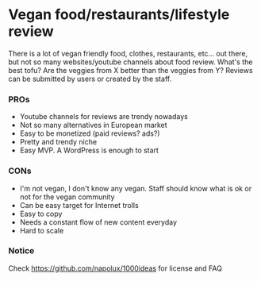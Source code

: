 # Vegan food/restaurants/lifestyle review

There is a lot of vegan friendly food, clothes, restaurants, etc... out there, but not so many websites/youtube channels about food review. What's the best tofu? Are the veggies from X better than the veggies from Y? Reviews can be submitted by users or created by the staff.

### PROs

* Youtube channels for reviews are trendy nowadays
* Not so many alternatives in European market
* Easy to be monetized (paid reviews? ads?)
* Pretty and trendy niche
* Easy MVP. A WordPress is enough to start

### CONs

* I'm not vegan, I don't know any vegan. Staff should know what is ok or not for the vegan community
* Can be easy target for Internet trolls
* Easy to copy
* Needs a constant flow of new content everyday
* Hard to scale

### Notice

Check https://github.com/napolux/1000ideas for license and FAQ
